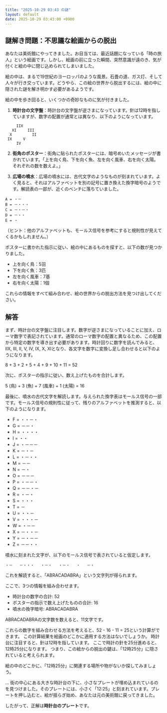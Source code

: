 ```yaml
---
title: "2025-10-29 03:43 の謎"
layout: default
date: 2025-10-29 03:43:00 +0900
---
```

## 謎解き問題：不思議な絵画からの脱出

あなたは美術館にやってきました。お目当ては、最近話題になっている「時の旅人」という絵画です。しかし、絵画の前に立った瞬間、突然意識が遠のき、気が付くと絵の中に閉じ込められてしまいました。

絵の中は、まるで19世紀のヨーロッパのような風景。石畳の道、ガス灯、そして人々が行き交っています。どうやら、この絵の世界から脱出するには、絵の中に隠された謎を解き明かす必要があるようです。

絵の中を歩き回ると、いくつかの奇妙なものに気が付きました。

1.  **時計台の文字盤**：時計台の文字盤が逆さまになっています。針は12時を指していますが、数字の配置が通常とは異なり、以下のようになっています。

```
     IIX
   XI     III
  X         II
 IX     V
     IV
```

2.  **街角のポスター**：街角に貼られたポスターには、暗号めいたメッセージが書かれています。「上を向く鳥、下を向く魚、左を向く風車、右を向く太陽。それぞれの数を数えよ。」

3.  **広場の噴水**：広場の噴水には、古代文字のようなものが刻まれています。よく見ると、それはアルファベットを別の記号に置き換えた換字暗号のようです。解読表の一部が、近くのベンチに落ちていました。

```
A = ・－
B = －・・・
C = －・－・
D = －・・
E = ・
```

（ヒント：他のアルファベットも、モールス信号を参考にすると規則性が見えてくるかもしれません。）

ポスターに書かれた指示に従い、絵の中にあるものを探すと、以下の数が見つかりました。

*   上を向く鳥：5羽
*   下を向く魚：3匹
*   左を向く風車：7基
*   右を向く太陽：1個

これらの情報をすべて組み合わせ、絵の世界からの脱出方法を見つけ出してください。

## 解答

まず、時計台の文字盤に注目します。数字が逆さまになっていることに加え、ローマ数字で表記されています。通常のローマ数字の配置と異なるため、この配置から特定の数字を導き出す必要があります。時計回りに数字を読んでみると、IIX, III, II, V, IV, IX, X, XIとなり、各文字を数字に変換し足し合わせると以下のようになります。

8 + 3 + 2 + 5 + 4 + 9 + 10 + 11 = 52

次に、ポスターの指示に従い、数え上げたものを合計します。

5 (鳥) + 3 (魚) + 7 (風車) + 1 (太陽) = 16

最後に、噴水の古代文字を解読します。与えられた換字表はモールス信号の一部です。モールス信号の規則性に従って、残りのアルファベットを推測すると、以下のようになります。

*   F = ・・－・
*   G = －－・
*   H = ・・・・
*   I = ・・
*   J = ・－－－
*   K = －・－
*   L = ・－・・
*   M = －－
*   N = －・
*   O = －－－
*   P = ・－－・
*   Q = －－・－
*   R = ・－・
*   S = ・・・
*   T = －
*   U = ・・－
*   V = ・・・－
*   W = ・－－
*   X = －・・－
*   Y = －・－－
*   Z = －－・・

噴水に刻まれた文字が、以下のモールス信号で表されていると仮定します。

`・－   －・・・   ・－・   ・－・   ・   －・`

これを解読すると、「ABRACADABRA」という文字列が得られます。

ここで、3つの情報を組み合わせます。

*   時計台の数字の合計: 52
*   ポスターの指示で数え上げたものの合計: 16
*   噴水の換字暗号: ABRACADABRA

ABRACADABRAの文字数を数えると、11文字です。

これらの数字を組み合わせる方法を考えると、52 - 16 - 11 = 25という計算ができます。
この計算結果を絵画のどこかに適用する方法はないでしょうか。
時計台に注目すると、針は12時を指しています。
ここで時計の針を25分進めると、12時25分になります。
つまり、この絵からの脱出の鍵は、「12時25分」に隠されていると考えられます。

絵の中のどこかに、「12時25分」に関連する場所や物がないか探してみましょう。

... 街の中心にある大きな時計台の下に、小さなプレートが埋め込まれているのを見つけました。そのプレートには、小さく「12:25」と刻まれています。プレートを押し込むと、絵が揺らぎ始め、あなたは元の美術館に戻ってきました。

したがって、正解は**時計台のプレート**です。
